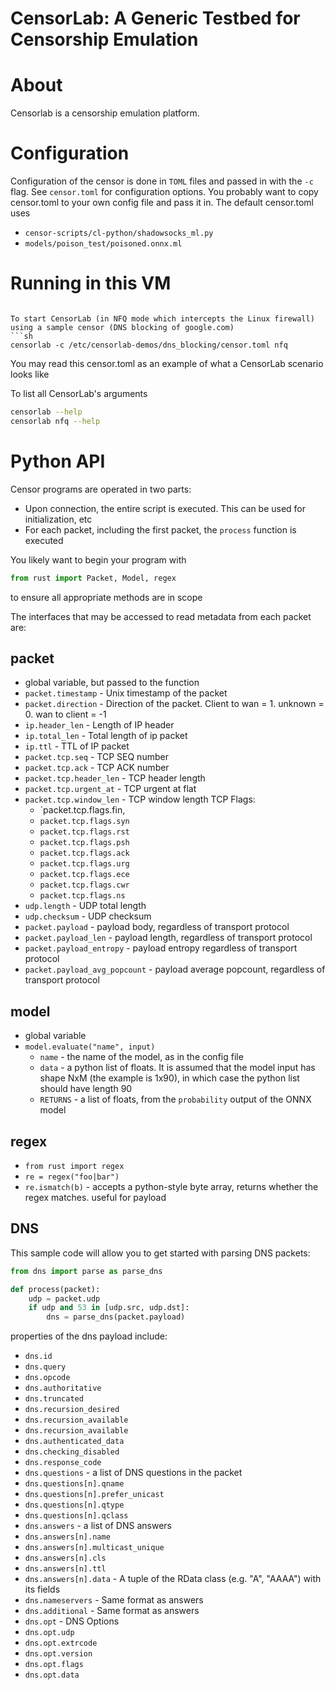 # CensorLab: A Generic Testbed for Censorship Emulation

# About
Censorlab is a censorship emulation platform.

# Configuration
Configuration of the censor is done in `TOML` files and passed in with the `-c` flag. See `censor.toml` for configuration options. You probably want to copy censor.toml to your own config file and pass it in. The default censor.toml uses

* `censor-scripts/cl-python/shadowsocks_ml.py`
* `models/poison_test/poisoned.onnx.ml`

# Running in this VM
```

To start CensorLab (in NFQ mode which intercepts the Linux firewall) using a sample censor (DNS blocking of google.com)
```sh
censorlab -c /etc/censorlab-demos/dns_blocking/censor.toml nfq
```

You may read this censor.toml as an example of what a CensorLab scenario looks like

To list all CensorLab's arguments
```sh
censorlab --help
censorlab nfq --help
```


# Python API
Censor programs are operated in two parts:
* Upon connection, the entire script is executed. This can be used for initialization, etc
* For each packet, including the first packet, the `process` function is executed

You likely want to begin your program with
```python
from rust import Packet, Model, regex
```
to ensure all appropriate methods are in scope

The interfaces that may be accessed to read metadata from each packet are:

## packet
 * global variable, but passed to the function
 * `packet.timestamp` - Unix timestamp of the packet
 * `packet.direction` - Direction of the packet. Client to wan = 1. unknown = 0. wan to client = -1
 * `ip.header_len` - Length of IP header
 * `ip.total_len` - Total length of ip packet
 * `ip.ttl` - TTL of IP packet
 * `packet.tcp.seq` - TCP SEQ number
 * `packet.tcp.ack` - TCP ACK number
 * `packet.tcp.header_len` - TCP header length
 * `packet.tcp.urgent_at` - TCP urgent at flat
 * `packet.tcp.window_len` - TCP window length
TCP Flags:
     * `packet.tcp.flags.fin,
     * `packet.tcp.flags.syn`
     * `packet.tcp.flags.rst`
     * `packet.tcp.flags.psh`
     * `packet.tcp.flags.ack`
     * `packet.tcp.flags.urg`
     * `packet.tcp.flags.ece`
     * `packet.tcp.flags.cwr`
     * `packet.tcp.flags.ns`
 * `udp.length` - UDP total length
 * `udp.checksum` - UDP checksum
 * `packet.payload` - payload body, regardless of transport protocol
 * `packet.payload_len` - payload length, regardless of transport protocol
 * `packet.payload_entropy` - payload entropy regardless of transport protocol
 * `packet.payload_avg_popcount` - payload average popcount, regardless of transport protocol

## model
 * global variable
 * `model.evaluate("name", input)`
    * `name` - the name of the model, as in the config file
    * `data` - a python list of floats. It is assumed that the model input has shape NxM (the example is 1x90), in which case the python list should have length 90
    * `RETURNS` - a list of floats, from the `probability` output of the ONNX model

## regex
 * `from rust import regex`
 * `re = regex("foo|bar")`
 * `re.ismatch(b)` - accepts a python-style byte array, returns whether the regex matches. useful for payload

## DNS
This sample code will allow you to get started with parsing DNS packets:
```python
from dns import parse as parse_dns

def process(packet):
    udp = packet.udp
    if udp and 53 in [udp.src, udp.dst]:
        dns = parse_dns(packet.payload)
```
properties of the dns payload include:
* `dns.id`
* `dns.query`
* `dns.opcode`
* `dns.authoritative`
* `dns.truncated`
* `dns.recursion_desired`
* `dns.recursion_available`
* `dns.recursion_available`
* `dns.authenticated_data`
* `dns.checking_disabled`
* `dns.response_code`
* `dns.questions` - a list of DNS questions in the packet
* `dns.questions[n].qname` 
* `dns.questions[n].prefer_unicast` 
* `dns.questions[n].qtype` 
* `dns.questions[n].qclass` 
* `dns.answers` - a list of DNS answers
* `dns.answers[n].name`
* `dns.answers[n].multicast_unique`
* `dns.answers[n].cls`
* `dns.answers[n].ttl`
* `dns.answers[n].data` - A tuple of the RData class (e.g. "A", "AAAA") with its fields
* `dns.nameservers` - Same format as answers
* `dns.additional` - Same format as answers
* `dns.opt` - DNS Options
* `dns.opt.udp` 
* `dns.opt.extrcode` 
* `dns.opt.version` 
* `dns.opt.flags` 
* `dns.opt.data` 
